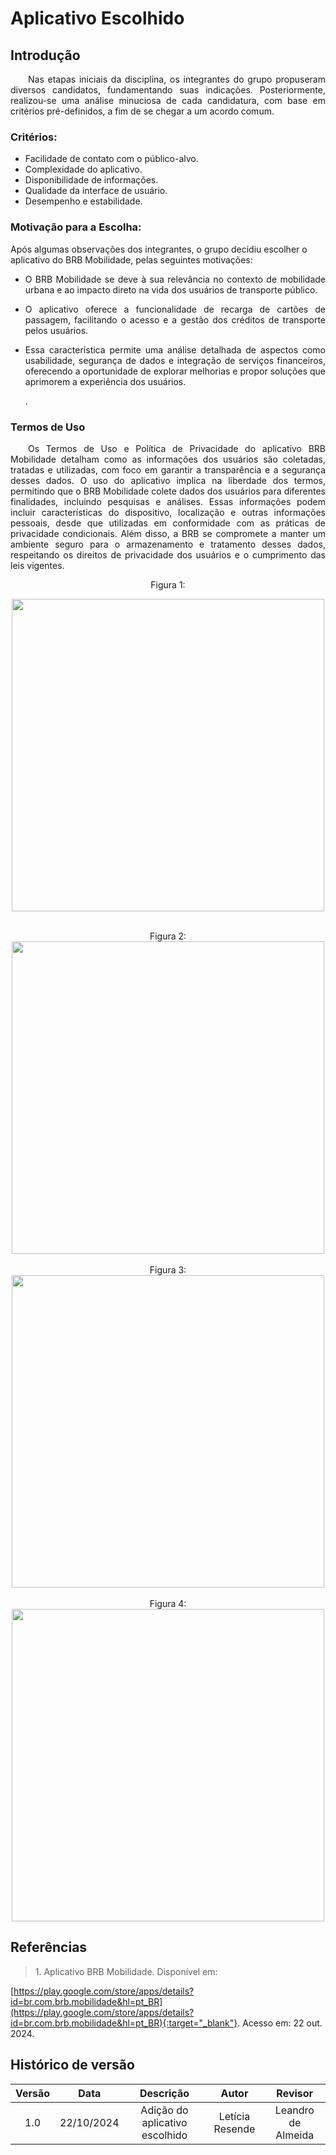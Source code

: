 # Aplicativo Escolhido

## Introdução

<p align="justify">&emsp;&emsp;Nas etapas iniciais da disciplina, os integrantes do grupo propuseram diversos candidatos, fundamentando suas indicações. Posteriormente, realizou-se uma análise minuciosa de cada candidatura, com base em critérios pré-definidos, a fim de se chegar a um acordo comum.</p>

### Critérios:

- Facilidade de contato com o público-alvo.
- Complexidade do aplicativo.
- Disponibilidade de informações.
- Qualidade da interface de usuário.
- Desempenho e estabilidade.

### Motivação para a Escolha:

Após algumas observações dos integrantes, o grupo decidiu escolher o aplicativo do BRB Mobilidade, pelas seguintes motivações:

- <p align="justify">O BRB Mobilidade se deve à sua relevância no contexto de mobilidade urbana e ao impacto direto na vida dos usuários de transporte público. </p>

- <p align="justify"> O aplicativo oferece a funcionalidade de recarga de cartões de passagem, facilitando o acesso e a gestão dos créditos de transporte pelos usuários.</p>

- <p align="justify">Essa característica permite uma análise detalhada de aspectos como usabilidade, segurança de dados e integração de serviços financeiros, oferecendo a oportunidade de explorar melhorias e propor soluções que aprimorem a experiência dos usuários.</p>.

### Termos de Uso 

<p align="justify">&emsp;&emsp;Os Termos de Uso e Política de Privacidade do aplicativo BRB Mobilidade detalham como as informações dos usuários são coletadas, tratadas e utilizadas, com foco em garantir a transparência e a segurança desses dados. O uso do aplicativo implica na liberdade dos termos, permitindo que o BRB Mobilidade colete dados dos usuários para diferentes finalidades, incluindo pesquisas e análises. Essas informações podem incluir características do dispositivo, localização e outras informações pessoais, desde que utilizadas em conformidade com as práticas de privacidade condicionais. Além disso, a BRB se compromete a manter um ambiente seguro para o armazenamento e tratamento desses dados, respeitando os direitos de privacidade dos usuários e o cumprimento das leis vigentes.</p>

<center> 
    <figcaption>Figura 1: </figcaption> 

<img src="https://github.com/user-attachments/assets/53b358ff-10ca-4041-ae47-e1e433ea4271
" width="500" >

<br>
<figcaption>Figura 2: </figcaption> 
<img src="https://github.com/user-attachments/assets/2e3472cc-afbd-4fd7-b140-6ab6ade65f0a" width="500" >
</center>

<br>
<center>
<figcaption>Figura 3: </figcaption> 
<img src="https://github.com/user-attachments/assets/120ccb83-aceb-40f1-9361-9853a9b47b14" width="500" >
</center>

<br>
<center>
<figcaption>Figura 4: </figcaption> 
<img src="https://github.com/user-attachments/assets/77fadcaf-792c-42a4-8cd6-604461eace68" width="500" >
</center>


## Referências



> <p id="1">1. Aplicativo BRB Mobilidade. Disponível em: 
   [https://play.google.com/store/apps/details?id=br.com.brb.mobilidade&hl=pt_BR](https://play.google.com/store/apps/details?id=br.com.brb.mobilidade&hl=pt_BR){:target="_blank"}. 
   Acesso em: 22 out. 2024.
</p>



## Histórico de versão

| Versão |    Data    |      Descrição       |  Autor  | Revisor |
| :----: | :--------: | :------------------: | :-----: | :-----: |
|  1.0   | 22/10/2024 | Adição do aplicativo escolhido | Letícia Resende | Leandro de Almeida  |

</center>